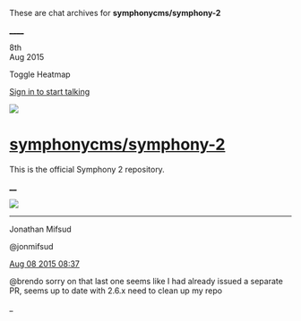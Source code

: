These are chat archives for **symphonycms/symphony-2**

[__](/symphonycms/symphony-2/archives/2015/08/09)[__](/symphonycms/symphony-2/archives/2015/08/07)

8th  
Aug 2015

Toggle Heatmap

[Sign in to start talking](/login?action=login&button=archive-login)

![](https://avatars-02.gitter.im/group/iv/3/57542c45c43b8c601977197e?s=48)

#  [symphonycms/symphony-2](/symphonycms/symphony-2)

This is the official Symphony 2 repository.

[ __](/orgs/symphonycms/rooms "More symphonycms rooms")

![](https://avatars1.githubusercontent.com/u/859775?v=3&s=30)

____

Jonathan Mifsud

@jonmifsud

[Aug 08 2015
08:37](https://gitter.im/symphonycms/symphony-2?at=55c5bfc38f067d6375988bb5)

@brendo sorry on that last one seems like I had already issued a separate PR,
seems up to date with 2.6.x need to clean up my repo

_

